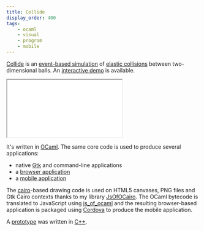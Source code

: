 ```yaml
---
title: Collide
display_order: 400
tags:
    - ocaml
    - visual
    - program
    - mobile
---
```

[Collide](https://github.com/jacquev6/Collide) is an [event-based simulation](https://en.wikipedia.org/wiki/Discrete_event_simulation) of [elastic collisions](https://en.wikipedia.org/wiki/Elastic_collision) between two-dimensional balls.
An [interactive demo](http://jacquev6.github.io/Collide/) is available.

<div class="embed-responsive embed-responsive-4by3">
<iframe class="embed-responsive-item" src="//www.youtube.com/embed/SrFui5G5VQw" allowfullscreen></iframe>
</div>

It's written in [OCaml](http://ocaml.org/).
The same core code is used to produce several applications:

- native [Gtk](https://www.gtk.org/) and command-line applications
- a [browser application](http://jacquev6.github.io/Collide/)
- a [mobile application](https://play.google.com/store/apps/details?id=net.jacquev6.Collide)

The [cairo](https://www.cairographics.org/)-based drawing code is used on HTML5 canvases, PNG files and Gtk Cairo contexts thanks to my library [JsOfOCairo](http://github.com/jacquev6/JsOfOCairo/).
The OCaml bytecode is translated to JavaScript using [js_of_ocaml](https://ocsigen.org/js_of_ocaml/) and
the resulting browser-based application is packaged using [Cordova](http://cordova.apache.org/) to produce the mobile application.

A [prototype](https://github.com/jacquev6/MarblesCollide) was written in [C++](https://isocpp.org/).
